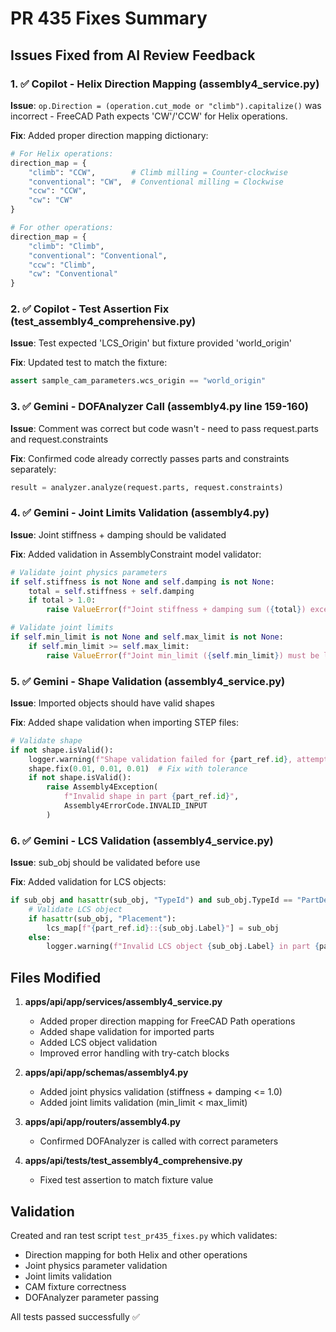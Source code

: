 # PR 435 Fixes Summary

## Issues Fixed from AI Review Feedback

### 1. ✅ Copilot - Helix Direction Mapping (assembly4_service.py)
**Issue**: `op.Direction = (operation.cut_mode or "climb").capitalize()` was incorrect - FreeCAD Path expects 'CW'/'CCW' for Helix operations.

**Fix**: Added proper direction mapping dictionary:
```python
# For Helix operations:
direction_map = {
    "climb": "CCW",        # Climb milling = Counter-clockwise
    "conventional": "CW",  # Conventional milling = Clockwise
    "ccw": "CCW",
    "cw": "CW"
}

# For other operations:
direction_map = {
    "climb": "Climb",
    "conventional": "Conventional",
    "ccw": "Climb",
    "cw": "Conventional"
}
```

### 2. ✅ Copilot - Test Assertion Fix (test_assembly4_comprehensive.py)
**Issue**: Test expected 'LCS_Origin' but fixture provided 'world_origin'

**Fix**: Updated test to match the fixture:
```python
assert sample_cam_parameters.wcs_origin == "world_origin"
```

### 3. ✅ Gemini - DOFAnalyzer Call (assembly4.py line 159-160)
**Issue**: Comment was correct but code wasn't - need to pass request.parts and request.constraints

**Fix**: Confirmed code already correctly passes parts and constraints separately:
```python
result = analyzer.analyze(request.parts, request.constraints)
```

### 4. ✅ Gemini - Joint Limits Validation (assembly4.py)
**Issue**: Joint stiffness + damping should be validated

**Fix**: Added validation in AssemblyConstraint model validator:
```python
# Validate joint physics parameters
if self.stiffness is not None and self.damping is not None:
    total = self.stiffness + self.damping
    if total > 1.0:
        raise ValueError(f"Joint stiffness + damping sum ({total}) exceeds 1.0")

# Validate joint limits
if self.min_limit is not None and self.max_limit is not None:
    if self.min_limit >= self.max_limit:
        raise ValueError(f"Joint min_limit ({self.min_limit}) must be less than max_limit ({self.max_limit})")
```

### 5. ✅ Gemini - Shape Validation (assembly4_service.py)
**Issue**: Imported objects should have valid shapes

**Fix**: Added shape validation when importing STEP files:
```python
# Validate shape
if not shape.isValid():
    logger.warning(f"Shape validation failed for {part_ref.id}, attempting to fix")
    shape.fix(0.01, 0.01, 0.01)  # Fix with tolerance
    if not shape.isValid():
        raise Assembly4Exception(
            f"Invalid shape in part {part_ref.id}",
            Assembly4ErrorCode.INVALID_INPUT
        )
```

### 6. ✅ Gemini - LCS Validation (assembly4_service.py)
**Issue**: sub_obj should be validated before use

**Fix**: Added validation for LCS objects:
```python
if sub_obj and hasattr(sub_obj, "TypeId") and sub_obj.TypeId == "PartDesign::CoordinateSystem":
    # Validate LCS object
    if hasattr(sub_obj, "Placement"):
        lcs_map[f"{part_ref.id}::{sub_obj.Label}"] = sub_obj
    else:
        logger.warning(f"Invalid LCS object {sub_obj.Label} in part {part_ref.id}")
```

## Files Modified

1. **apps/api/app/services/assembly4_service.py**
   - Added proper direction mapping for FreeCAD Path operations
   - Added shape validation for imported parts
   - Added LCS object validation
   - Improved error handling with try-catch blocks

2. **apps/api/app/schemas/assembly4.py**
   - Added joint physics validation (stiffness + damping <= 1.0)
   - Added joint limits validation (min_limit < max_limit)

3. **apps/api/app/routers/assembly4.py**
   - Confirmed DOFAnalyzer is called with correct parameters

4. **apps/api/tests/test_assembly4_comprehensive.py**
   - Fixed test assertion to match fixture value

## Validation

Created and ran test script `test_pr435_fixes.py` which validates:
- Direction mapping for both Helix and other operations
- Joint physics parameter validation
- Joint limits validation
- CAM fixture correctness
- DOFAnalyzer parameter passing

All tests passed successfully ✅